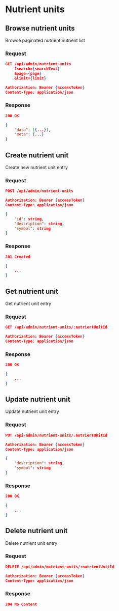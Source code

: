 # Nutrient units

## Browse nutrient units

Browse paginated nutrient nutrient list

### Request

```json
GET /api/admin/nutrient-units
    ?search={searchText}
    &page={page}
    &limit={limit}

Authorization: Bearer {accessToken}
Content-Type: application/json
```

### Response

```json
200 OK

{
    "data": [{...}],
    "meta": {...}
}
```

## Create nutrient unit

Create new nutrient unit entry

### Request

```json
POST /api/admin/nutrient-units

Authorization: Bearer {accessToken}
Content-Type: application/json

{
    "id": string,
    "description": string,
    "symbol": string
}
```

### Response

```json
201 Created

{
    ...
}
```

## Get nutrient unit

Get nutrient unit entry

### Request

```json
GET /api/admin/nutrient-units/:nutrientUnitId

Authorization: Bearer {accessToken}
Content-Type: application/json
```

### Response

```json
200 OK

{
    ...
}
```

## Update nutrient unit

Update nutrient unit entry

### Request

```json
PUT /api/admin/nutrient-units/:nutrientUnitId

Authorization: Bearer {accessToken}
Content-Type: application/json

{
    "description": string,
    "symbol": string
}
```

### Response

```json
200 OK

{
    ...
}
```

## Delete nutrient unit

Delete nutrient unit entry

### Request

```json
DELETE /api/admin/nutrient-units/:nutrientUnitId

Authorization: Bearer {accessToken}
Content-Type: application/json
```

### Response

```json
204 No Content
```
